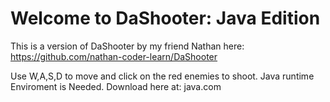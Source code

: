 # Welcome to DaShooter: Java Edition

This is a version of DaShooter by my friend Nathan here: https://github.com/nathan-coder-learn/DaShooter

Use W,A,S,D to move and click on the red enemies to shoot. 
Java runtime Enviroment is Needed. Download here at: java.com
